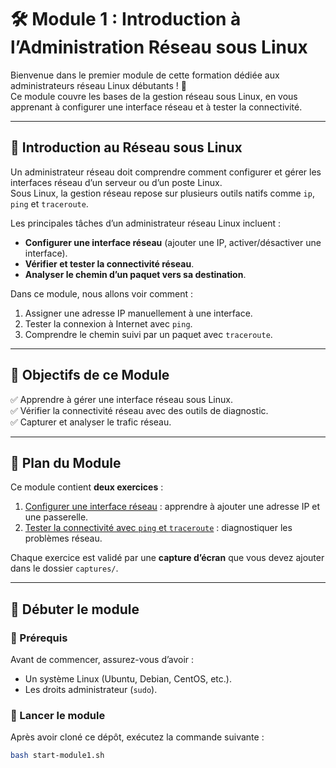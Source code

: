 # 🛠️ Module 1 : Introduction à l’Administration Réseau sous Linux

Bienvenue dans le premier module de cette formation dédiée aux administrateurs réseau Linux débutants ! 🚀  
Ce module couvre les bases de la gestion réseau sous Linux, en vous apprenant à configurer une interface réseau et à tester la connectivité.

---

## 📖 Introduction au Réseau sous Linux

Un administrateur réseau doit comprendre comment configurer et gérer les interfaces réseau d’un serveur ou d’un poste Linux.  
Sous Linux, la gestion réseau repose sur plusieurs outils natifs comme `ip`, `ping` et `traceroute`.

Les principales tâches d’un administrateur réseau Linux incluent :
- **Configurer une interface réseau** (ajouter une IP, activer/désactiver une interface).
- **Vérifier et tester la connectivité réseau**.
- **Analyser le chemin d’un paquet vers sa destination**.

Dans ce module, nous allons voir comment :
1. Assigner une adresse IP manuellement à une interface.
2. Tester la connexion à Internet avec `ping`.
3. Comprendre le chemin suivi par un paquet avec `traceroute`.

---

## 🎯 Objectifs de ce Module

✅ Apprendre à gérer une interface réseau sous Linux.  
✅ Vérifier la connectivité réseau avec des outils de diagnostic.  
✅ Capturer et analyser le trafic réseau.  

---

## 📝 Plan du Module

Ce module contient **deux exercices** :
1. [Configurer une interface réseau](exercices/exercice1.md) : apprendre à ajouter une adresse IP et une passerelle.
2. [Tester la connectivité avec `ping` et `traceroute`](exercices/exercice2.md) : diagnostiquer les problèmes réseau.

Chaque exercice est validé par une **capture d’écran** que vous devez ajouter dans le dossier `captures/`.

---

## 🚀 Débuter le module

### 📌 Prérequis
Avant de commencer, assurez-vous d’avoir :
- Un système Linux (Ubuntu, Debian, CentOS, etc.).
- Les droits administrateur (`sudo`).

### 🏁 Lancer le module
Après avoir cloné ce dépôt, exécutez la commande suivante :

```sh
bash start-module1.sh
